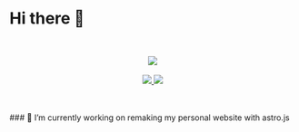 # Hi there 👋
<br>
<p align="center">
   <a href="#">
      <img src="https://skillicons.dev/icons?i=linux,bash,vscode,svg,css,html,js,ts,astro,nodejs,deno,c,cs,cpp,rust" />
   </a>
   <br><br>
   <a href="#rank">
      <img src="https://github-readme-stats.vercel.app/api?username=sklbz&theme=blue-green&count_private=true&show_icons=true&hide_border=true">
      <img src="https://github-readme-stats.vercel.app/api/top-langs?locale=en&card_width=320&langs_count=6&theme=github_dark&hide_border=true&username=sklbz">
   </a>
</p>
<br><br>
### 🔭 I’m currently working on remaking my personal website with astro.js
<!--
- 🔭 I’m currently working on ...
- 👯 I’m looking to collaborate on ...
- 🤔 I’m looking for help with ...
- 💬 Ask me about ...
- 📫 How to reach me: ...
- ⚡ Fun fact: ...
-->
